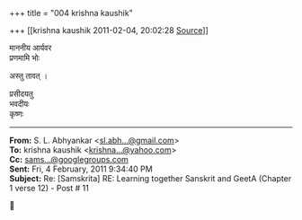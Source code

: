 +++
title = "004 krishna kaushik"

+++
[[krishna kaushik	2011-02-04, 20:02:28 [Source](https://groups.google.com/g/samskrita/c/hKot1Hs-w9M)]]



माननीय आर्यवर  
प्रणमामि भोः



अस्तु तावत् ।  

प्रसीदयतु  
भवदीयः  
कृष्णः  
  

  

------------------------------------------------------------------------

**From:** S. L. Abhyankar \<[sl.abh...@gmail.com]()\>  
**To:** krishna kaushik \<[krishna...@yahoo.com]()\>  
**Cc:** [sams...@googlegroups.com]()  
**Sent:** Fri, 4 February, 2011 9:34:40 PM  
**Subject:** Re: \[Samskrita\] RE: Learning together Sanskrit and GeetA (Chapter 1 verse 12) - Post # 11  



